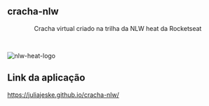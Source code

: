 


## cracha-nlw
<p align="center">Cracha virtual criado na trilha da NLW heat da Rocketseat</p>
<br/>

![nlw-heat-logo](https://user-images.githubusercontent.com/80333527/168818275-44f9c4bd-e368-4fb9-bb8c-0cb28d22ae14.png)

## Link da aplicação
https://juliajeske.github.io/cracha-nlw/
